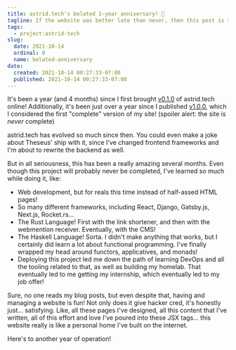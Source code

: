 ```yaml
---
title: astrid.tech's belated 1-year anniversary! 🎉
tagline: If the website was better late than never, then this post is too!
tags:
  - project:astrid-tech
slug:
  date: 2021-10-14
  ordinal: 0
  name: belated-anniversary
date:
  created: 2021-10-14 00:27:33-07:00
  published: 2021-10-14 00:27:33-07:00
---
```


It's been a year (and 4 months) since I first brought
[v0.1.0](https://github.com/ifd3f/astrid.tech/tree/v0.1.0) of astrid.tech
online! Additionally, it's been just over a year since I published
[v1.0.0](https://github.com/ifd3f/astrid.tech/tree/v1.0.0), which I considered
the first "complete" version of my site! (spoiler alert: the site is _never_
complete)

astrid.tech has evolved so much since then. You could even make a joke about
Theseus' ship with it, since I've changed frontend frameworks and I'm about to
rewrite the backend as well.

<!-- excerpt -->

But in all seriousness, this has been a really amazing several months. Even
though this project will probably never be completed, I've learned so much while
doing it, like:

- Web development, but for reals this time instead of half-assed HTML pages!
- So many different frameworks, including React, Django, Gatsby.js, Next.js,
  Rocket.rs...
- The Rust Language! First with the link shortener, and then with the webmention
  receiver. Eventually, with the CMS!
- The Haskell Language! Sorta. I didn't make anything that works, but I
  certainly did learn a lot about functional programming. I've finally wrapped
  my head around functors, applicatives, and monads!
- Deploying this project led me down the path of learning DevOps and all the
  tooling related to that, as well as building my homelab. That eventually led
  to me getting my internship, which eventually led to my job offer!

Sure, no one reads my blog posts, but even despite that, having and managing a
website is fun! Not only does it give hacker cred, it's honestly just...
satisfying. Like, all these pages I've designed, all this content that I've
written, all of this effort and love I've poured into these JSX tags... this
website really is like a personal home I've built on the internet.

Here's to another year of operation!
